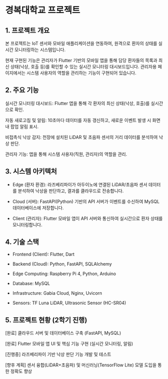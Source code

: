 # 경복대학교 프로젝트

## 1. 프로젝트 개요

본 프로젝트는 IoT 센서와 모바일 애플리케이션을 연동하여, 원격으로 환자의 상태를 실시간 모니터링하는 시스템입니다.

현재 구현된 기능은 관리자가 Flutter 기반의 모바일 앱을 통해 담당 환자들의 목록과 최신 상태(낙상, 호출 등)를 확인할 수 있는 실시간 모니터링 대시보드입니다. 관리자용 페이지에서는 시스템 사용자의 역할을 관리하는 기능이 구현되어 있습니다.

## 2. 주요 기능

실시간 모니터링 대시보드: Flutter 앱을 통해 각 환자의 최신 상태(낙상, 호출)를 실시간으로 확인.

자동 새로고침 및 알림: 10초마다 데이터를 자동 갱신하고, 새로운 이벤트 발생 시 화면 내 팝업 알림 표시.

비접촉식 낙상 감지: 천장에 설치된 LiDAR 및 초음파 센서의 거리 데이터를 분석하여 낙상 판단.

관리자 기능: 앱을 통해 시스템 사용자(직원, 관리자)의 역할을 관리.

## 3. 시스템 아키텍처

- Edge (환자 환경): 라즈베리파이가 아두이노에 연결된 LiDAR/초음파 센서 데이터를 분석하여 낙상을 판단하고, 결과를 클라우드로 전송합니다.

- Cloud (서버): FastAPI(Python) 기반의 API 서버가 이벤트를 수신하여 MySQL 데이터베이스에 저장합니다.

- Client (관리자): Flutter 모바일 앱이 API 서버와 통신하여 실시간으로 환자 상태를 모니터링합니다.

## 4. 기술 스택

- Frontend (Client): Flutter, Dart

- Backend (Cloud): Python, FastAPI, SQLAlchemy

- Edge Computing: Raspberry Pi 4, Python, Arduino

- Database: MySQL

- Infrastructure: Gabia Cloud, Nginx, Uvicorn

- Sensors: TF Luna LiDAR, Ultrasonic Sensor (HC-SR04)

## 5. 프로젝트 현황 (2학기 진행)

[완료] 클라우드 서버 및 데이터베이스 구축 (FastAPI, MySQL)

[완료] Flutter 모바일 앱 UI 및 핵심 기능 구현 (실시간 모니터링, 알림)

[진행중] 라즈베리파이 기반 낙상 판단 기능 개발 및 테스트

[향후 계획] 센서 융합(LiDAR+초음파) 및 머신러닝(TensorFlow Lite) 모델 도입을 통한 정확도 향상
